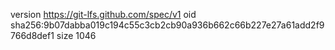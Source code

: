 version https://git-lfs.github.com/spec/v1
oid sha256:9b07dabba019c194c55c3cb2cb90a936b662c66b227e27a61add2f9766d8def1
size 1046
